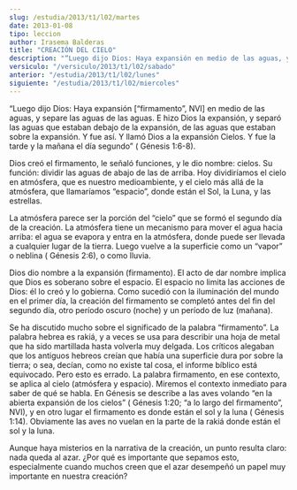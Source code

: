 ```yaml
---
slug: /estudia/2013/t1/l02/martes
date: 2013-01-08
tipo: leccion
author: Irasema Balderas
title: "CREACIÓN DEL CIELO"
description: "“Luego dijo Dios: Haya expansión en medio de las aguas, y separe las aguas de  las aguas. E hizo Dios la expansión, y separó las aguas que estaban debajo de  la expansión, de las aguas que estaban sobre la expansión. Y fue así. Y llamó  Dios a la expansión Cielos. Y fue la tar..."
versiculo: "/versiculo/2013/t1/l02/sabado"
anterior: "/estudia/2013/t1/l02/lunes"
siguiente: "/estudia/2013/t1/l02/miercoles"
---
```


“Luego dijo Dios: Haya expansión [“firmamento”, NVI] en medio de las aguas, y separe las aguas de las aguas. E hizo Dios la expansión, y separó las aguas que estaban debajo de la expansión, de las aguas que estaban sobre la expansión. Y fue así. Y llamó Dios a la expansión Cielos. Y fue la tarde y la mañana el día segundo” ( Génesis 1:6-8).

Dios creó el firmamento, le señaló funciones, y le dio nombre: cielos. Su función: dividir las aguas de abajo de las de arriba. Hoy dividiríamos el cielo en atmósfera, que es nuestro medioambiente, y el cielo más allá de la atmósfera, que llamaríamos “espacio”, donde están el Sol, la Luna, y las estrellas.

La atmósfera parece ser la porción del “cielo” que se formó el segundo día de la creación. La atmósfera tiene un mecanismo para mover el agua hacia arriba: el agua se evapora y entra en la atmósfera, donde puede ser llevada a cualquier lugar de la tierra. Luego vuelve a la superficie como un “vapor” o neblina ( Génesis 2:6), o como lluvia.

Dios dio nombre a la expansión (firmamento). El acto de dar nombre implica que Dios es soberano sobre el espacio. El espacio no limita las acciones de Dios: él lo creó y lo gobierna. Como sucedió con la iluminación del mundo en el primer día, la creación del firmamento se completó antes del fin del segundo día, otro período oscuro (noche) y un período de luz (mañana).

Se ha discutido mucho sobre el significado de la palabra “firmamento”. La palabra hebrea es rakiá, y a veces se usa para describir una hoja de metal que ha sido martillada hasta volverla muy delgada. Los críticos alegaban que los antiguos hebreos creían que había una superficie dura por sobre la tierra; o sea, decían, como no existe tal cosa, el informe bíblico está equivocado. Pero esto es errado. La palabra firmamento, en ese contexto, se aplica al cielo (atmósfera y espacio). Miremos el contexto inmediato para saber de qué se habla. En Génesis se describe a las aves volando “en la abierta expansión de los cielos” ( Génesis 1:20; “a lo largo del firmamento”, NVI), y en otro lugar el firmamento es donde están el sol y la luna ( Génesis 1:14). Obviamente las aves no vuelan en la parte de la rakiá donde están el sol y la luna.

Aunque haya misterios en la narrativa de la creación, un punto resulta claro: nada queda al azar. ¿Por qué es importante que sepamos esto, especialmente cuando muchos creen que el azar desempeñó un papel muy importante en nuestra creación?
